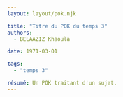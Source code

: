 ```yaml
---
layout: layout/pok.njk

title: "Titre du POK du temps 3"
authors:
  - BELAAZIZ Khaoula

date: 1971-03-01

tags: 
  - "temps 3"

résumé: Un POK traitant d'un sujet.
---
```

